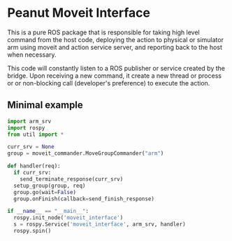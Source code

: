 # Peanut Moveit Interface

This is a pure ROS package that is responsible for taking high level command
from the host code, deploying the action to physical or simulator arm using
moveit and action service server, and reporting back to the host when necessary.

This code will constantly listen to a ROS publisher or service created by the
bridge. Upon receiving a new command, it create a new thread or process or
or non-blocking call (developer's preference) to execute the action.

## Minimal example

```python
import arm_srv
import rospy
from util import *

curr_srv = None
group = moveit_commander.MoveGroupCommander("arm")

def handler(req):
  if curr_srv:
    send_terminate_response(curr_srv)
  setup_group(group, req)
  group.go(wait=False)
  group.onFinish(callback=send_finish_response)

if __name__ == "__main__":
  rospy.init_node('moveit_interface')
  s = rospy.Service('moveit_interface', arm_srv, handler)
  rospy.spin()
```
